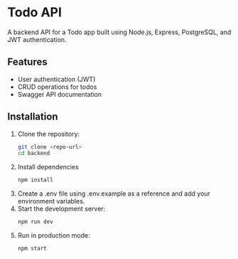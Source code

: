 # Todo API

A backend API for a Todo app built using Node.js, Express, PostgreSQL, and JWT authentication.

## Features
- User authentication (JWT)
- CRUD operations for todos
- Swagger API documentation

## Installation

1. Clone the repository:
   ```sh
   git clone <repo-url>
   cd backend
2. Install dependencies
   ```sh
   npm install
3. Create a .env file using .env.example as a reference and add your environment variables.
4. Start the development server:
      ```sh
      npm run dev
5. Run in production mode:
      ```sh
      npm start
